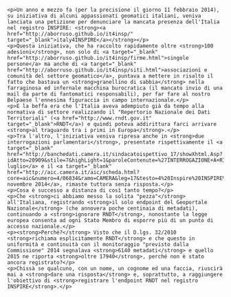     <p>Un anno e mezzo fa (per la precisione il giorno 11 febbraio 2014), su iniziativa di alcuni appassionati geomatici italiani, veniva lanciata una petizione per denunciare la mancata presenza dell'Italia nel registro INSPIRE: <strong><a href="http://aborruso.github.io/it4insp/" target="_blank">italy4INSPIRE</a></strong></p>
    <p>Questa iniziativa, che ha raccolto rapidamente oltre <strong>100 adesioni</strong>, non solo di <a target="_blank" href="http://aborruso.github.io/it4insp/firme.html">singole persone</a> ma anche di <a target="_blank" href="http://aborruso.github.io/it4insp/siti.html">associazioni e comunità del settore geomatico</a>, puntava a mettere in risalto il fatto che bastava un <strong>granellino di sabbia</strong> nella farraginosa ed infernale macchina burocratica (il mancato invio di una mail da parte di fantomatici responsabili), per far fare al nostro Belpaese l'ennesima figuraccia in campo internazionale.</p>
    <p>E la beffa era che l'Italia aveva adempiuto già da tempo alla normativa di settore realizzando il "Repertorio Nazionale dei Dati Territoriali" (<a href="http://www.rndt.gov.it" target="_blank">RNDT</a>) e quindi poteva addirittura farci arrivare <strong>al traguardo tra i primi in Europa</strong>.</p>
    <p>Tra l'altro, l'iniziativa veniva ripresa anche in <strong>due interrogazioni parlamentari</strong>, presentate rispettivamente il <a target="_blank" href="http://banchedati.camera.it/sindacatoispettivo_17/showXhtml.Asp?idAtto=20909&stile=7&highLight=1&paroleContenute=%27INTERROGAZIONE+A+RISPOSTA+SCRITTA%27">4 luglio</a> e il <a target="_blank" href="http://aic.camera.it/aic/scheda.html?core=aic&numero=4/06834&ramo=CAMERA&leg=17&testo=4%20Inspire%20INSPIRE%20inspire">12 novembre 2014</a>, rimaste tuttora senza risposta.</p>
    <p>Cosa è successo a distanza di così tanto tempo?</p>
    <p>Che <strong>ci abbiamo messo la solita "pezza"</strong> all'Italiana, registrando <strong>il solo endpoint del Geoportale Nazionale</strong> (che annovera poche centinaia di metadati), continuando a <strong>ignorare RNDT</strong>, nonostante la legge europea consenta ad ogni Stato Membro di esporre più di un punto di accesso nazionale.</p>
    <p><strong>Perché?</strong> Visto che il D.lgs. 32/2010 <strong>richiama esplicitamente RNDT</strong> e che questo in uniformità e continuità con il monitoraggio "previsto dalla Commissione" 2014 segnalava <strong>6140 metadati</strong> e quello 2015 ne riporta <strong>oltre 17940</strong>, perché non è stato ancora registrato?</p>
    <p>Chissà se qualcuno, con un nome, un cognome ed una faccia, riuscirà mai a <strong>dare una risposta</strong> e, soprattutto, a raggiungere l'obiettivo di <strong>registrare l'endpoint RNDT nel registro INSPIRE</strong>.</p>